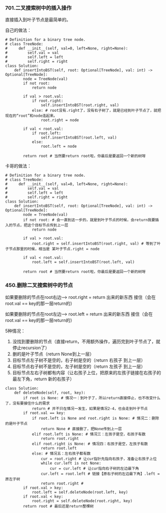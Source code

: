 ### 701.二叉搜索树中的插入操作

直接插入到叶子节点是最简单的。

自己的做法：
```
# Definition for a binary tree node.
# class TreeNode:
#     def __init__(self, val=0, left=None, right=None):
#         self.val = val
#         self.left = left
#         self.right = right
class Solution:
    def insertIntoBST(self, root: Optional[TreeNode], val: int) -> Optional[TreeNode]:
        node = TreeNode(val)
        if not root:
            return node
        
        if val > root.val:
            if root.right:
                self.insertIntoBST(root.right, val)
            else: # root没有.right了，没有右子树了，就是已经到叶子节点了，就把现在的“root”和node连起来。
                root.right = node

        if val < root.val:
            if root.left:
                self.insertIntoBST(root.left, val)
            else:
                root.left = node

        return root # 当然要return root啦，你最后是要返回一个新的树呀
```
卡哥的做法：
```
# Definition for a binary tree node.
# class TreeNode:
#     def __init__(self, val=0, left=None, right=None):
#         self.val = val
#         self.left = left
#         self.right = right
class Solution:
    def insertIntoBST(self, root: Optional[TreeNode], val: int) -> Optional[TreeNode]:
        node = TreeNode(val)
        if not root: # 会一直到这一步的，就是到叶子节点的时候，会return我要插入的节点，把这个目标节点传到上一层
            return node 
        
        if val > root.val:
            root.right = self.insertIntoBST(root.right, val) # 等到了叶子节点那里的时候，相当是 某叶子节点.right = node

        if val < root.val:
            root.left = self.insertIntoBST(root.left, val)

        return root # 当然要return root啦，你最后是要返回一个新的树呀
```

### 450.删除二叉搜索树中的节点

如果要删除的节点在root右边--> root.right = return 出来的新东西 接住（会在root.val == key的那一层return的）

如果要删除的节点在root左边--> root.left = return 出来的新东西 接住（会在root.val == key的那一层return的）

5种情况：
1. 没找到要删除的节点（直接return，不用额外操作，遍历完到叶子节点了，就停止recursion了）
2. 删的是叶子节点（return None到上一层）
3. 目标节点左子树不是空的，右子树是空的（return 右孩子 到上一层）
4. 目标节点右子树不是空的，左子树是空的（return 左孩子 到上一层）
5. 目标节点左右子树都有内容（让右孩子上位，把原来的左孩子链接在右孩子的最左下角，return 新的右孩子）



   
```
class Solution:
    def deleteNode(self, root, key):
        if root is None: # 情况一：到叶子了，所以return直接停止，也不改变什么了，没有要接住什么的需求
            return # 并不只在情况一发生，如果是情况2-4，也会走到叶子节点
        if root.val == key: 
            if root.left is None and root.right is None: # 情况二：删除的是叶子节点
                return None # 直接删了，把None传到上一层
            elif root.left is None: # 情况三：左孩子是空，右孩子有数
                return root.right 
            elif root.right is None: # 情况四：右孩子是空，左孩子有数
                return root.left
            else: # 情况五：左右孩子都有数
                cur = root.right # 让cur指针先指向右孩子，准备让右孩子上位
                while cur.left is not None: 
                    cur = cur.left # 让cur指向右子树的左边最下角
                cur.left = root.left # 链接【原右子树的左边最下角】.left = 原左子树
                return root.right # 
        if root.val > key:
            root.left = self.deleteNode(root.left, key)
        if root.val < key:
            root.right = self.deleteNode(root.right, key)
        return root # 最后还是return整棵树
```
